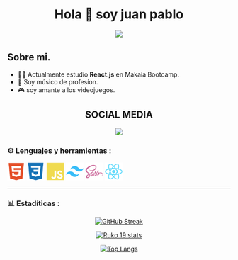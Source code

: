 <div align="center" id="header"> 
<h1 align="center">Hola 👋 soy juan pablo   </h1>
<img whidth="300" src="https://media.giphy.com/media/26tn33aiTi1jkl6H6/giphy.gif" >

</div>

## Sobre mi.

- 👨‍🎓 Actualmente estudio **React.js** en Makaia Bootcamp.
- 🎹 Soy músico de profesíon.
- 🎮 soy amante a los videojuegos.



<h2 align="center">SOCIAL MEDIA</h2>

<div align="center">
<a align="center" target="_blank" href="https://www.linkedin.com/in/juanpablo-webdeveloper/">
<img  src="https://img.shields.io/badge/-Linkedin-blue">
</a>



</div>

<div align="left">
<h3> ⚙ Lenguajes y herramientas : </h3>


<div>
<img src="https://github.com/devicons/devicon/blob/master/icons/html5/html5-plain.svg" width="40" height="40">
<img src="https://github.com/devicons/devicon/blob/master/icons/css3/css3-plain.svg" width="40" height="40">
<img src="https://github.com/devicons/devicon/blob/master/icons/javascript/javascript-plain.svg" width="40" height="40">
<img src="https://github.com/devicons/devicon/blob/master/icons/tailwindcss/tailwindcss-plain.svg" width="40" height="40">
<img src="https://github.com/devicons/devicon/blob/master/icons/sass/sass-original.svg" width="40" height="40">
<img src="https://github.com/devicons/devicon/blob/master/icons/react/react-original.svg" width="40" height="40">


</div>


</div>


---

### 📊 Estadíticas :

<div align="center">

[![GitHub Streak](http://github-readme-streak-stats.herokuapp.com?user=ruko19&theme=dark)](https://git.io/streak-stats)

[![Ruko 19 stats](https://github-readme-stats.vercel.app/api?username=ruko19)](https://github.com/ruko19/github-readme-stats)


[![Top Langs](https://github-readme-stats.vercel.app/api/top-langs/?username=ruko19)](https://github.com/ruko19/github-readme-stats)
</div>







<!--
**ruko19/ruko19** is a ✨ _special_ ✨ repository because its `README.md` (this file) appears on your GitHub profile.

Here are some ideas to get you started:

- 🔭 I’m currently working on ...
- 🌱 I’m currently learning ...
- 👯 I’m looking to collaborate on ...
- 🤔 I’m looking for help with ...
- 💬 Ask me about ...
- 📫 How to reach me: ...
- 😄 Pronouns: ...
- ⚡ Fun fact: ...
-->
